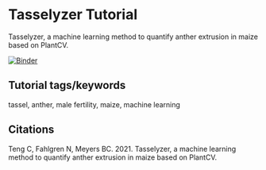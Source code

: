 # Tasselyzer Tutorial

Tasselyzer, a machine learning method to quantify anther extrusion in maize based on PlantCV.

[![Binder](https://mybinder.org/badge_logo.svg)](https://mybinder.org/v2/gh/danforthcenter/plantcv-tasselyzer-tutorial/HEAD)

## Tutorial tags/keywords

tassel, anther, male fertility, maize, machine learning

## Citations

Teng C, Fahlgren N, Meyers BC. 2021. Tasselyzer, a machine learning method to quantify anther extrusion in maize based on PlantCV.
